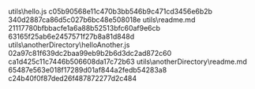 utils\hello.js  c05b90568e11c470b3bb546b9c471cd3456e6b2b  340d2887ca86d5c027b6bc48e508018e 
utils\readme.md  21117780bfbbacfe1a6a88b52513bfc60af9e6cb  63165f25ab6e2457571f27b8a81d848d 
utils\anotherDirectory\helloAnother.js  02a97c81f639dc2baa99eb9b2b6d3dc2ad872c60  ca1d425c11c7446b506608da17c72b63 
utils\anotherDirectory\readme.md  65487e563e018f17289d01af844a2fedb54283a8  c24b40f0f87ded26f487872277d2c484 
